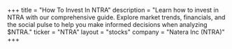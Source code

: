 +++
title = "How To Invest In NTRA"
description = "Learn how to invest in NTRA with our comprehensive guide. Explore market trends, financials, and the social pulse to help you make informed decisions when analyzing $NTRA."
ticker = "NTRA"
layout = "stocks"
company = "Natera Inc (NTRA)"
+++

